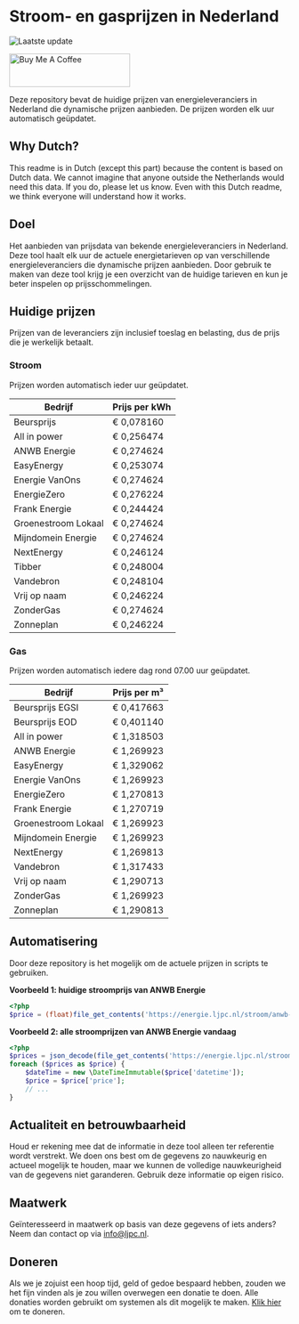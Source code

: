 # Stroom- en gasprijzen in Nederland

![Laatste update](https://img.shields.io/badge/laatste%20update-2024--12--15%2002%3A00%20CET-brightgreen)

<a href="https://www.buymeacoffee.com/Lars-" target="_blank"><img src="https://cdn.buymeacoffee.com/buttons/v2/default-orange.png" alt="Buy Me A Coffee" height="60" style="height: 60px !important;width: 217px !important;" ></a>

Deze repository bevat de huidige prijzen van energieleveranciers in Nederland die dynamische prijzen aanbieden. De prijzen worden elk uur automatisch geüpdatet.

## Why Dutch?

This readme is in Dutch (except this part) because the content is based on Dutch data. We cannot imagine that anyone outside the Netherlands would need this data. If you do, please let us know. Even with this Dutch readme, we think
everyone will understand how it works.

## Doel

Het aanbieden van prijsdata van bekende energieleveranciers in Nederland. Deze tool haalt elk uur de actuele energietarieven op van verschillende energieleveranciers die dynamische prijzen aanbieden. Door gebruik te maken van deze tool
krijg je een overzicht van de huidige tarieven en kun je beter inspelen op prijsschommelingen.

## Huidige prijzen

Prijzen van de leveranciers zijn inclusief toeslag en belasting, dus de prijs die je werkelijk betaalt.

### Stroom

Prijzen worden automatisch ieder uur geüpdatet.

 Bedrijf | Prijs per kWh 
---------|---------------
Beursprijs | € 0,078160
All in power | € 0,256474
ANWB Energie | € 0,274624
EasyEnergy | € 0,253074
Energie VanOns | € 0,274624
EnergieZero | € 0,276224
Frank Energie | € 0,244424
Groenestroom Lokaal | € 0,274624
Mijndomein Energie | € 0,274624
NextEnergy | € 0,246124
Tibber | € 0,248004
Vandebron | € 0,248104
Vrij op naam | € 0,246224
ZonderGas | € 0,274624
Zonneplan | € 0,246224


### Gas

Prijzen worden automatisch iedere dag rond 07.00 uur geüpdatet.

 Bedrijf | Prijs per m³ 
---------|--------------
Beursprijs EGSI | € 0,417663
Beursprijs EOD | € 0,401140
All in power | € 1,318503
ANWB Energie | € 1,269923
EasyEnergy | € 1,329062
Energie VanOns | € 1,269923
EnergieZero | € 1,270813
Frank Energie | € 1,270719
Groenestroom Lokaal | € 1,269923
Mijndomein Energie | € 1,269923
NextEnergy | € 1,269813
Vandebron | € 1,317433
Vrij op naam | € 1,290713
ZonderGas | € 1,269923
Zonneplan | € 1,290813


## Automatisering

Door deze repository is het mogelijk om de actuele prijzen in scripts te gebruiken.

**Voorbeeld 1: huidige stroomprijs van ANWB Energie**

```php
<?php
$price = (float)file_get_contents('https://energie.ljpc.nl/stroom/anwb-energie-nu.txt');

```

**Voorbeeld 2: alle stroomprijzen van ANWB Energie vandaag**

```php
<?php
$prices = json_decode(file_get_contents('https://energie.ljpc.nl/stroom/all-in-power-vandaag.json'),true);
foreach ($prices as $price) {
    $dateTime = new \DateTimeImmutable($price['datetime']);
    $price = $price['price'];
    // ...
}
```

## Actualiteit en betrouwbaarheid

Houd er rekening mee dat de informatie in deze tool alleen ter referentie wordt verstrekt. We doen ons best om de gegevens zo nauwkeurig en actueel mogelijk te houden, maar we kunnen de volledige nauwkeurigheid van de gegevens niet
garanderen. Gebruik deze informatie op eigen risico.

## Maatwerk

Geïnteresseerd in maatwerk op basis van deze gegevens of iets anders? Neem dan contact op
via [info@ljpc.nl](mailto:info@ljpc.nl?subject=Energie%20prijzen).

## Doneren

Als we je zojuist een hoop tijd, geld of gedoe bespaard hebben, zouden we het fijn vinden als je zou willen overwegen een
donatie te doen. Alle donaties worden gebruikt om systemen als dit mogelijk te
maken. [Klik hier](https://www.buymeacoffee.com/Lars-) om te doneren.
